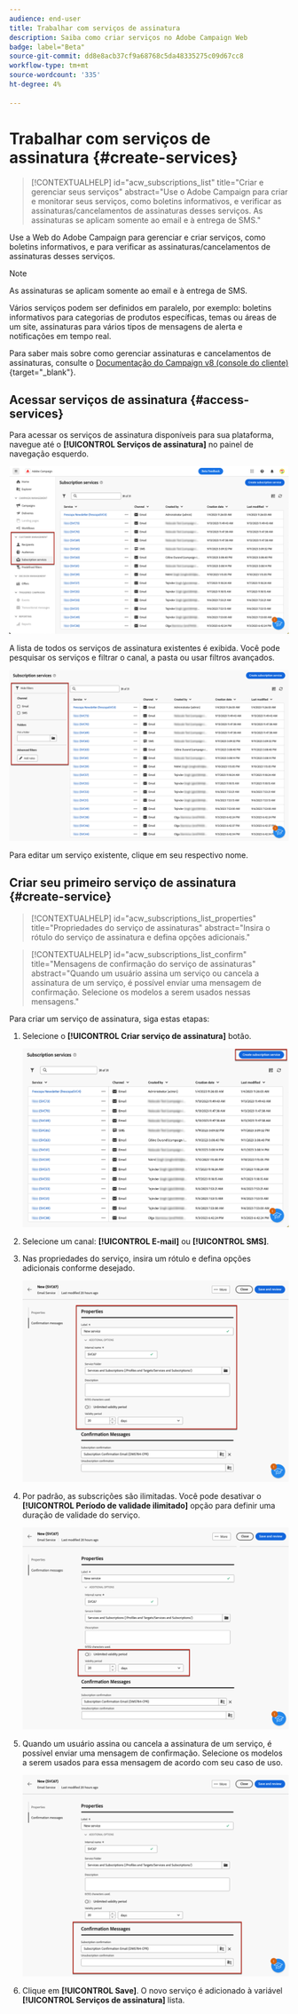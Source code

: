 ```yaml
---
audience: end-user
title: Trabalhar com serviços de assinatura
description: Saiba como criar serviços no Adobe Campaign Web
badge: label="Beta"
source-git-commit: dd8e8acb37cf9a68768c5da48335275c09d67cc8
workflow-type: tm+mt
source-wordcount: '335'
ht-degree: 4%

---
```



# Trabalhar com serviços de assinatura {#create-services}

>[!CONTEXTUALHELP]
>id="acw_subscriptions_list"
>title="Criar e gerenciar seus serviços"
>abstract="Use o Adobe Campaign para criar e monitorar seus serviços, como boletins informativos, e verificar as assinaturas/cancelamentos de assinaturas desses serviços. As assinaturas se aplicam somente ao email e à entrega de SMS."

Use a Web do Adobe Campaign para gerenciar e criar serviços, como boletins informativos, e para verificar as assinaturas/cancelamentos de assinaturas desses serviços.

>[!NOTE]
>
>As assinaturas se aplicam somente ao email e à entrega de SMS.

Vários serviços podem ser definidos em paralelo, por exemplo: boletins informativos para categorias de produtos específicas, temas ou áreas de um site, assinaturas para vários tipos de mensagens de alerta e notificações em tempo real.

Para saber mais sobre como gerenciar assinaturas e cancelamentos de assinaturas, consulte o [Documentação do Campaign v8 (console do cliente)](https://experienceleague.adobe.com/docs/campaign/campaign-v8/audience/subscriptions.html){target="_blank"}.

## Acessar serviços de assinatura {#access-services}

Para acessar os serviços de assinatura disponíveis para sua plataforma, navegue até o **[!UICONTROL Serviços de assinatura]** no painel de navegação esquerdo.

![](assets/service-list.png)

A lista de todos os serviços de assinatura existentes é exibida. Você pode pesquisar os serviços e filtrar o canal, a pasta ou usar filtros avançados.

![](assets/service-filters.png)

Para editar um serviço existente, clique em seu respectivo nome.

## Criar seu primeiro serviço de assinatura {#create-service}

>[!CONTEXTUALHELP]
>id="acw_subscriptions_list_properties"
>title="Propriedades do serviço de assinaturas"
>abstract="Insira o rótulo do serviço de assinatura e defina opções adicionais."

>[!CONTEXTUALHELP]
>id="acw_subscriptions_list_confirm"
>title="Mensagens de confirmação do serviço de assinaturas"
>abstract="Quando um usuário assina um serviço ou cancela a assinatura de um serviço, é possível enviar uma mensagem de confirmação. Selecione os modelos a serem usados nessas mensagens."


Para criar um serviço de assinatura, siga estas etapas:

1. Selecione o **[!UICONTROL Criar serviço de assinatura]** botão.

   ![](assets/service-create-button.png)

1. Selecione um canal: **[!UICONTROL E-mail]** ou **[!UICONTROL SMS]**.

1. Nas propriedades do serviço, insira um rótulo e defina opções adicionais conforme desejado.

   ![](assets/service-create-properties.png)

1. Por padrão, as subscrições são ilimitadas. Você pode desativar o **[!UICONTROL Período de validade ilimitado]** opção para definir uma duração de validade do serviço. <!--The duration can be specified in days or months.TBC-->

   ![](assets/service-create-validity-period.png)

1. Quando um usuário assina ou cancela a assinatura de um serviço, é possível enviar uma mensagem de confirmação. Selecione os modelos a serem usados para essa mensagem de acordo com seu caso de uso.

   ![](assets/service-create-confirmation-msg.png)

1. Clique em **[!UICONTROL Save]**. O novo serviço é adicionado à variável **[!UICONTROL Serviços de assinatura]** lista.

<!--
## Reporting

You can measure the effectiveness of your subscription services for SMS and email channels.

1. Select an existing service from the **[!UICONTROL Subscription services]** list.

1. From the service dashboard, click More > Reports?

1. Check the following indicators:

* Total numbers of subscribers

* Area graph with subscriptions and unsubscriptions. Use the dropwdown to change the time range. (24h, 48h, 1 week, 2 weeks, 1 month, 6 months)

* The breakdown by period. including subs, unsub, evolution in numbers and % and loyalty.
* Last updated / Next refresh time: these values are retrieved from the execution and schedule of the tracking workflow
-->


